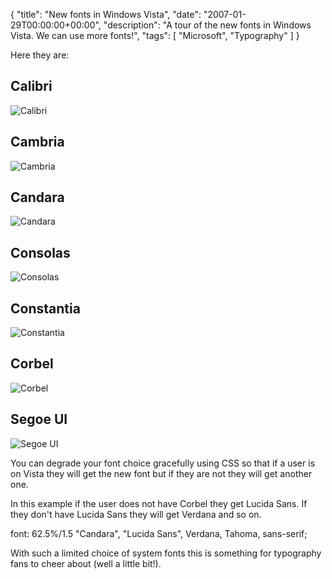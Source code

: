 {
  "title": "New fonts in Windows Vista",
  "date": "2007-01-29T00:00:00+00:00",
  "description": "A tour of the new fonts in Windows Vista. We can use more fonts!",
  "tags": [
    "Microsoft",
    "Typography"
  ]
}

Here they are:

## Calibri

![Calibri][1] 

## Cambria

![Cambria][2] 

## Candara

![Candara][3] 

## Consolas

![Consolas][4] 

## Constantia

![Constantia][5] 

## Corbel

![Corbel][6] 

## Segoe UI

![Segoe UI][7] 

You can degrade your font choice gracefully using CSS so that if a user is on Vista they will get the new font but if they are not they will get another one.

In this example if the user does not have Corbel they get Lucida Sans. If they don't have Lucida Sans they will get Verdana and so on. 

font: 62.5%/1.5 "Candara", "Lucida Sans", Verdana, Tahoma, sans-serif;

With such a limited choice of system fonts this is something for typography fans to cheer about (well a little bit!).

 [1]: https://shapeshed.com/images/articles/calibri.png 
 [2]: https://shapeshed.com/images/articles/cambria.png 
 [3]: https://shapeshed.com/images/articles/candara.png 
 [4]: https://shapeshed.com/images/articles/consolas.png 
 [5]: https://shapeshed.com/images/articles/constantia.png 
 [6]: https://shapeshed.com/images/articles/corbel.png 
 [7]: https://shapeshed.com/images/articles/segoe_ui.png 
